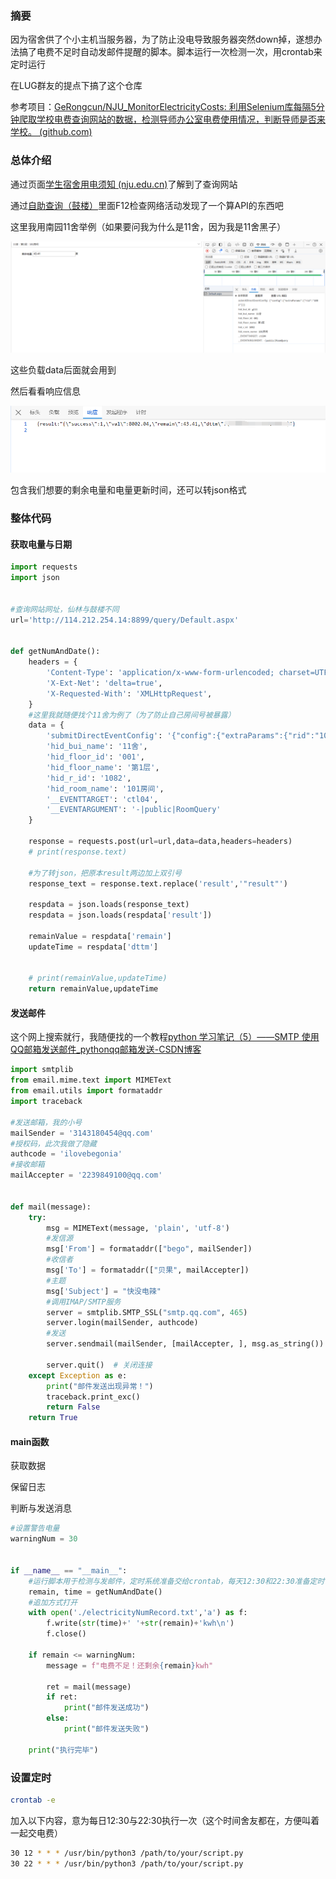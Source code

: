 

### 摘要

因为宿舍供了个小主机当服务器，为了防止没电导致服务器突然down掉，遂想办法搞了电费不足时自动发邮件提醒的脚本。脚本运行一次检测一次，用crontab来定时运行

在LUG群友的提点下搞了这个仓库

参考项目：[GeRongcun/NJU_MonitorElectricityCosts: 利用Selenium库每隔5分钟爬取学校电费查询网站的数据，检测导师办公室电费使用情况，判断导师是否来学校。 (github.com)](https://github.com/GeRongcun/NJU_MonitorElectricityCosts)



### 总体介绍

通过页面[学生宿舍用电须知 (nju.edu.cn)](https://hqjt.nju.edu.cn/dlzx/8b/d5/c1400a297941/page.htm)了解到了查询网站

通过[自助查询（鼓楼）](http://114.212.254.14:8899/query/Default.aspx)里面F12检查网络活动发现了一个算API的东西吧

这里我用南园11舍举例（如果要问我为什么是11舍，因为我是11舍黑子）

![](./img/1.png)

这些负载data后面就会用到

然后看看响应信息

![](./img/2.png)

包含我们想要的剩余电量和电量更新时间，还可以转json格式



### 整体代码

#### 获取电量与日期

```python
import requests
import json


#查询网站网址，仙林与鼓楼不同
url='http://114.212.254.14:8899/query/Default.aspx'


def getNumAndDate():
    headers = {
        'Content-Type': 'application/x-www-form-urlencoded; charset=UTF-8',
        'X-Ext-Net': 'delta=true',
        'X-Requested-With': 'XMLHttpRequest',
    }
    #这里我就随便找个11舍为例了（为了防止自己房间号被暴露）
    data = {
        'submitDirectEventConfig': '{"config":{"extraParams":{"rid":"1082"}}}',
        'hid_bui_name': '11舍',
        'hid_floor_id': '001',
        'hid_floor_name': '第1层',
        'hid_r_id': '1082',
        'hid_room_name': '101房间',
        '__EVENTTARGET': 'ctl04',
        '__EVENTARGUMENT': '-|public|RoomQuery'
    }

    response = requests.post(url=url,data=data,headers=headers)
    # print(response.text)

    #为了转json，把原本result两边加上双引号
    response_text = response.text.replace('result','"result"')

    respdata = json.loads(response_text)
    respdata = json.loads(respdata['result'])

    remainValue = respdata['remain']
    updateTime = respdata['dttm']


    # print(remainValue,updateTime)
    return remainValue,updateTime
```





#### 发送邮件

这个网上搜索就行，我随便找的一个教程[python 学习笔记（5）——SMTP 使用QQ邮箱发送邮件_pythonqq邮箱发送-CSDN博客](https://blog.csdn.net/hao_13/article/details/132818286)

```python
import smtplib
from email.mime.text import MIMEText
from email.utils import formataddr
import traceback

#发送邮箱，我的小号
mailSender = '3143180454@qq.com'
#授权码，此次我做了隐藏
authcode = 'ilovebegonia'
#接收邮箱
mailAccepter = '2239849100@qq.com'


def mail(message):
    try:
        msg = MIMEText(message, 'plain', 'utf-8')
        #发信源
        msg['From'] = formataddr(["bego", mailSender])
        #收信者
        msg['To'] = formataddr(["贝果", mailAccepter])
        #主题
        msg['Subject'] = "快没电辣"
        #调用IMAP/SMTP服务
        server = smtplib.SMTP_SSL("smtp.qq.com", 465)
        server.login(mailSender, authcode)
        #发送
        server.sendmail(mailSender, [mailAccepter, ], msg.as_string())

        server.quit()  # 关闭连接
    except Exception as e:
        print("邮件发送出现异常！")
        traceback.print_exc()
        return False
    return True
```





#### main函数

获取数据

保留日志

判断与发送消息

```python
#设置警告电量
warningNum = 30


if __name__ == "__main__":
    #运行脚本用于检测与发邮件，定时系统准备交给crontab，每天12:30和22:30准备定时任务（这个时间舍友都在宿舍也方便让他们一起充电费）
    remain, time = getNumAndDate()
    #追加方式打开
    with open('./electricityNumRecord.txt','a') as f:
        f.write(str(time)+' '+str(remain)+'kwh\n')
        f.close()

    if remain <= warningNum:
        message = f"电费不足！还剩余{remain}kwh"

        ret = mail(message)
        if ret:
            print("邮件发送成功")
        else:
            print("邮件发送失败")

    print("执行完毕")
```



### 设置定时

```bash
crontab -e
```

加入以下内容，意为每日12:30与22:30执行一次（这个时间舍友都在，方便叫着一起交电费）

```bash
30 12 * * * /usr/bin/python3 /path/to/your/script.py
30 22 * * * /usr/bin/python3 /path/to/your/script.py
```




